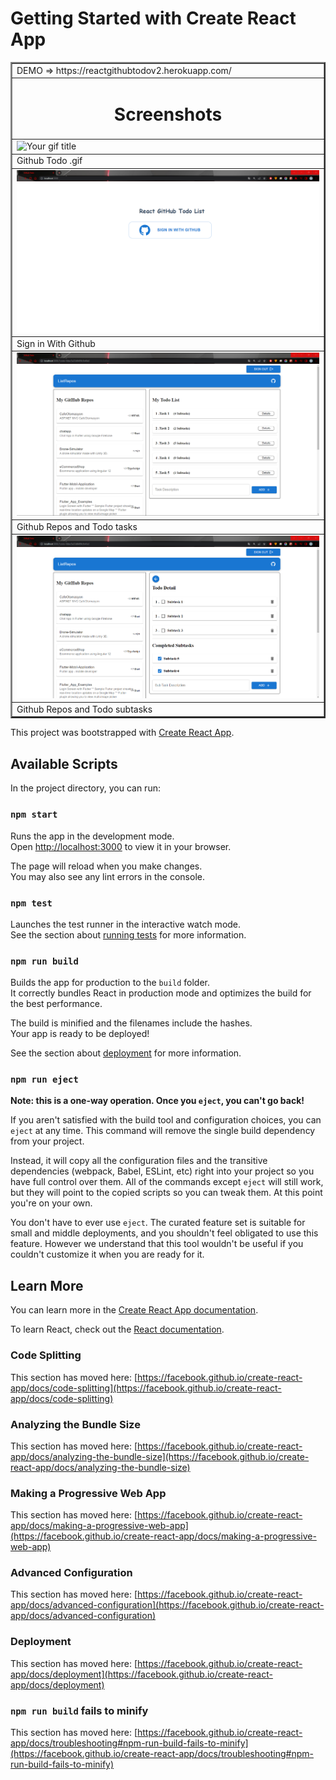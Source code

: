 # Getting Started with Create React App

<table border="2" align="center">
<tr>
    <td>
      DEMO =>  https://reactgithubtodov2.herokuapp.com/
    <br /> 
    </td>
 </tr>
  <tr>
    <td colspan="4" align="center" ><h1> Screenshots </h1> </td>
  </tr>
  <tr>
    <td><img src="https://github.com/TheSoftwareTeam/react-github-todo-v2/blob/master/img/snapshot.gif" alt="Your gif title" /></td>
  
 </tr>
 <tr>
    <td>
      Github Todo .gif
    <br /> 
    </td>
 </tr>
  <tr>
    <td><img src="https://github.com/TheSoftwareTeam/react-github-todo-v2/blob/master/img/todo1.png" alt="Your image title" /></td>
  
 </tr>
 <tr>
    <td>
      Sign in With Github
    <br /> 
    </td>
 </tr>
 <tr>
    <td><img src="https://github.com/TheSoftwareTeam/react-github-todo-v2/blob/master/img/todo2.png" alt="Your image title" /></td>
 </tr>
   <tr>
    <td>
       Github Repos and Todo tasks

 </tr>
 
 <tr>
    <td><img src="https://github.com/TheSoftwareTeam/react-github-todo-v2/blob/master/img/todo3.png" alt="Your image title" /></td>
 </tr>
 
   <tr>
    <td>
       Github Repos and Todo subtasks

   
 </tr>

 
</table>


This project was bootstrapped with [Create React App](https://github.com/facebook/create-react-app).

## Available Scripts

In the project directory, you can run:

### `npm start`

Runs the app in the development mode.\
Open [http://localhost:3000](http://localhost:3000) to view it in your browser.

The page will reload when you make changes.\
You may also see any lint errors in the console.

### `npm test`

Launches the test runner in the interactive watch mode.\
See the section about [running tests](https://facebook.github.io/create-react-app/docs/running-tests) for more information.

### `npm run build`

Builds the app for production to the `build` folder.\
It correctly bundles React in production mode and optimizes the build for the best performance.

The build is minified and the filenames include the hashes.\
Your app is ready to be deployed!

See the section about [deployment](https://facebook.github.io/create-react-app/docs/deployment) for more information.

### `npm run eject`

**Note: this is a one-way operation. Once you `eject`, you can't go back!**

If you aren't satisfied with the build tool and configuration choices, you can `eject` at any time. This command will remove the single build dependency from your project.

Instead, it will copy all the configuration files and the transitive dependencies (webpack, Babel, ESLint, etc) right into your project so you have full control over them. All of the commands except `eject` will still work, but they will point to the copied scripts so you can tweak them. At this point you're on your own.

You don't have to ever use `eject`. The curated feature set is suitable for small and middle deployments, and you shouldn't feel obligated to use this feature. However we understand that this tool wouldn't be useful if you couldn't customize it when you are ready for it.

## Learn More

You can learn more in the [Create React App documentation](https://facebook.github.io/create-react-app/docs/getting-started).

To learn React, check out the [React documentation](https://reactjs.org/).

### Code Splitting

This section has moved here: [https://facebook.github.io/create-react-app/docs/code-splitting](https://facebook.github.io/create-react-app/docs/code-splitting)

### Analyzing the Bundle Size

This section has moved here: [https://facebook.github.io/create-react-app/docs/analyzing-the-bundle-size](https://facebook.github.io/create-react-app/docs/analyzing-the-bundle-size)

### Making a Progressive Web App

This section has moved here: [https://facebook.github.io/create-react-app/docs/making-a-progressive-web-app](https://facebook.github.io/create-react-app/docs/making-a-progressive-web-app)

### Advanced Configuration

This section has moved here: [https://facebook.github.io/create-react-app/docs/advanced-configuration](https://facebook.github.io/create-react-app/docs/advanced-configuration)

### Deployment

This section has moved here: [https://facebook.github.io/create-react-app/docs/deployment](https://facebook.github.io/create-react-app/docs/deployment)

### `npm run build` fails to minify

This section has moved here: [https://facebook.github.io/create-react-app/docs/troubleshooting#npm-run-build-fails-to-minify](https://facebook.github.io/create-react-app/docs/troubleshooting#npm-run-build-fails-to-minify)
